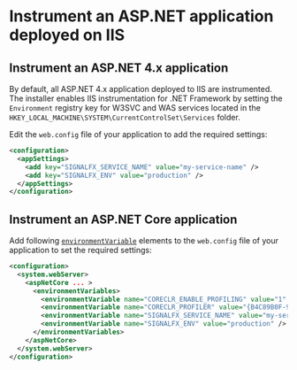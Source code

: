 # Instrument an ASP.NET application deployed on IIS

## Instrument an ASP.NET 4.x application

By default, all ASP.NET 4.x application deployed to IIS are instrumented.
The installer enables IIS instrumentation for .NET Framework
by setting the `Environment` registry key for W3SVC and WAS services
located in the `HKEY_LOCAL_MACHINE\SYSTEM\CurrentControlSet\Services` folder.

Edit the `web.config` file of your application to add the required settings:

```xml
<configuration>
  <appSettings>
    <add key="SIGNALFX_SERVICE_NAME" value="my-service-name" />
    <add key="SIGNALFX_ENV" value="production" />
  </appSettings>
</configuration>
```

## Instrument an ASP.NET Core application

Add following [`environmentVariable`](https://docs.microsoft.com/en-us/aspnet/core/host-and-deploy/iis/web-config#set-environment-variables)
elements to the `web.config` file of your application
to set the required settings:

```xml
<configuration>
  <system.webServer>
    <aspNetCore ... >
      <environmentVariables>
        <environmentVariable name="CORECLR_ENABLE_PROFILING" value="1" />
        <environmentVariable name="CORECLR_PROFILER" value="{B4C89B0F-9908-4F73-9F59-0D77C5A06874}" />
        <environmentVariable name="SIGNALFX_SERVICE_NAME" value="my-service-name" />
        <environmentVariable name="SIGNALFX_ENV" value="production" />
      </environmentVariables>
    </aspNetCore>
  </system.webServer>
</configuration>
```
